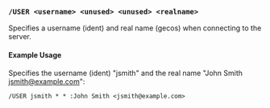 <!-- This file contains a page fragment. Any changes will affect all pages that include it. -->

### `/USER <username> <unused> <unused> <realname>`

Specifies a username (ident) and real name (gecos) when connecting to the server.

#### Example Usage

Specifies the username (ident) "jsmith" and the real name "John Smith <jsmith@example.com>":

```plaintext
/USER jsmith * * :John Smith <jsmith@example.com>
```
